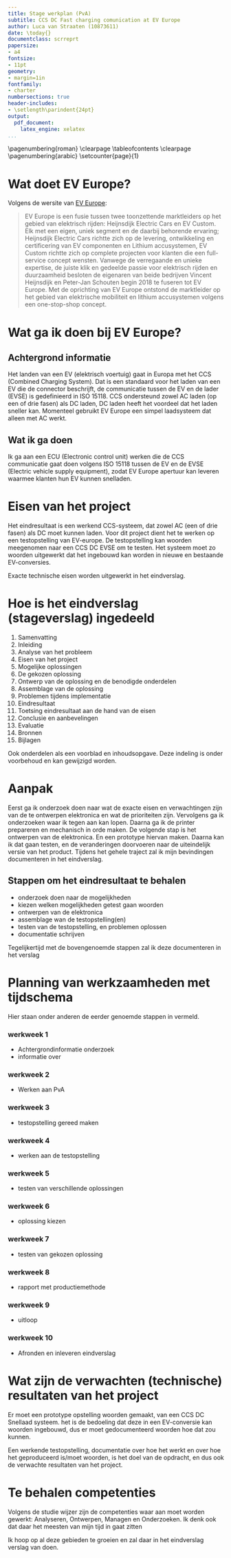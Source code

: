 ```yaml
---
title: Stage werkplan (PvA)
subtitle: CCS DC Fast charging comunication at EV Europe
author: Luca van Straaten (10873611)
date: \today{}
documentclass: scrreprt
papersize:
- a4
fontsize:
- 11pt
geometry:
- margin=1in
fontfamily:
- charter
numbersections: true
header-includes:
- \setlength\parindent{24pt}
output:
  pdf_document:
    latex_engine: xelatex
...
```


\pagenumbering{roman}
\clearpage
\tableofcontents
\clearpage
\pagenumbering{arabic}
\setcounter{page}{1}

# Wat doet EV Europe?

Volgens de wersite van [EV Europe](https://eveurope.eu/about/):

>EV Europe is een fusie tussen twee toonzettende marktleiders op het gebied van
>elektrisch rijden: Heijnsdijk Electric Cars en EV Custom. Elk met een eigen,
>uniek segment en de daarbij behorende ervaring; Heijnsdijk Electric Cars
>richtte zich op de levering, ontwikkeling en certificering van EV componenten
>en Lithium accusystemen, EV Custom richtte zich op complete projecten voor
>klanten die een full-service concept wensten. Vanwege de verregaande en unieke
>expertise, de juiste klik en gedeelde passie voor elektrisch rijden en
>duurzaamheid besloten de eigenaren van beide bedrijven Vincent Heijnsdijk en
>Peter-Jan Schouten begin 2018 te fuseren tot EV Europe. Met de oprichting van
>EV Europe ontstond de marktleider op het gebied van elektrische mobiliteit en
>lithium accusystemen volgens een one-stop-shop concept.

# Wat ga ik doen bij EV Europe?

## Achtergrond informatie

Het landen van een EV (elektrisch voertuig) gaat in Europa met het CCS
(Combined Charging System). Dat is een standaard voor het laden van een EV die
de connector beschrijft, de communicatie tussen de EV en de lader (EVSE) is
gedefinieerd in ISO 15118. CCS ondersteund zowel AC laden (op een of drie
fasen) als DC laden, DC laden heeft het voordeel dat het laden sneller kan.
Momenteel gebruikt EV Europe een simpel laadsysteem dat alleen met AC werkt.

## Wat ik ga doen

Ik ga aan een ECU (Electronic control unit) werken die de CCS communicatie gaat
doen volgens ISO 15118 tussen de EV en de EVSE (Electric vehicle supply
equipment), zodat EV Europe apertuur kan leveren waarmee klanten hun EV kunnen
snelladen.

# Eisen van het project

Het eindresultaat is een werkend CCS-systeem, dat zowel AC (een of drie fasen)
als DC moet kunnen laden. Voor dit project dient het te werken op een
testopstelling van EV-europe. De testopstelling kan woorden meegenomen naar een
CCS DC EVSE om te testen. Het systeem moet zo woorden uitgewerkt dat het
ingebouwd kan worden in nieuwe en bestaande EV-conversies.

Exacte technische eisen worden uitgewerkt in het eindverslag.

# Hoe is het eindverslag (stageverslag) ingedeeld

1.  Samenvatting
2.  Inleiding
3.  Analyse van het probleem
4.  Eisen van het project
5.  Mogelijke oplossingen
6.  De gekozen oplossing
7.  Ontwerp van de oplossing en de benodigde onderdelen
8.  Assemblage van de oplossing
9.  Problemen tijdens implementatie
10. Eindresultaat
11. Toetsing eindresultaat aan de hand van de eisen
12. Conclusie en aanbevelingen
13. Evaluatie
14. Bronnen
15. Bijlagen

Ook onderdelen als een voorblad en inhoudsopgave. Deze indeling is onder
voorbehoud en kan gewijzigd worden.

# Aanpak

Eerst ga ik onderzoek doen naar wat de exacte eisen en verwachtingen zijn van
de te ontwerpen elektronica en wat de prioriteiten zijn. Vervolgens ga ik
onderzoeken waar ik tegen aan kan lopen. Daarna ga ik de printer prepareren en
mechanisch in orde maken. De volgende stap is het ontwerpen van de elektronica.
En een prototype hiervan maken. Daarna kan ik dat gaan testen, en de
veranderingen doorvoeren naar de uiteindelijk versie van het product. Tijdens
het gehele traject zal ik mijn bevindingen documenteren in het eindverslag.

## Stappen om het eindresultaat te behalen

*   onderzoek doen naar de mogelijkheden
*   kiezen welken mogelijkheden getest gaan woorden
*   ontwerpen van de elektronica
*   assemblage wan de testopstelling(en)
*   testen van de testopstelling, en problemen oplossen
*   documentatie schrijven

Tegelijkertijd met de bovengenoemde stappen zal ik deze documenteren in het
verslag

#  Planning van werkzaamheden met tijdschema

Hier staan onder anderen de eerder genoemde stappen in vermeld.

### werkweek 1
*   Achtergrondinformatie onderzoek
*   informatie over

### werkweek 2
*   Werken aan PvA

### werkweek 3
*   testopstelling gereed maken

### werkweek 4
*   werken aan de testopstelling

### werkweek 5
*   testen van verschillende oplossingen

### werkweek 6
*   oplossing kiezen

### werkweek 7
*   testen van gekozen oplossing

### werkweek 8
*   rapport met productiemethode

### werkweek 9
*   uitloop

### werkweek 10
*   Afronden en inleveren eindverslag

# Wat zijn de verwachten (technische) resultaten van het project

Er moet een prototype opstelling woorden gemaakt, van een CCS DC Snellaad
systeem. het is de bedoeling dat deze in een EV-conversie kan woorden
ingebouwd, dus er moet gedocumenteerd woorden hoe dat zou kunnen.

Een werkende testopstelling, documentatie over hoe het werkt en over hoe het
geproduceerd is/moet woorden, is het doel van de opdracht, en dus ook de
verwachte resultaten van het project.

# Te behalen competenties

Volgens de studie wijzer zijn de competenties waar aan moet worden gewerkt:
Analyseren, Ontwerpen, Managen en Onderzoeken. Ik denk ook dat daar het meesten
van mijn tijd in gaat zitten

Ik hoop op al deze gebieden te groeien en zal daar in het eindverslag verslag
van doen.
